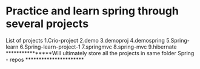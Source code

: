 # Practice and learn spring through several projects
List of projects 
1.Crio-project
2.demo
3.demoproj
4.demospring
5.Spring-learn
6.Spring-learn-project-1
7.springmvc
8.spring-mvc
9.hibernate
****************Will ultimately store all the projects in same folder Spring - repos **********************